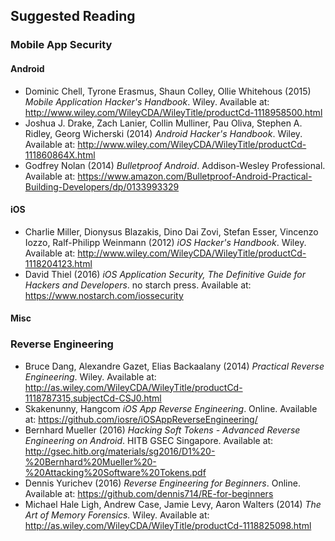 ## Suggested Reading

<!--
### Basic Knowledge

-- TODO [Add suggested reading on Basic Knowledge ] --
-->

### Mobile App Security

#### Android

- Dominic Chell, Tyrone Erasmus, Shaun Colley, Ollie Whitehous (2015) *Mobile Application Hacker's Handbook*. Wiley. Available at: http://www.wiley.com/WileyCDA/WileyTitle/productCd-1118958500.html
- Joshua J. Drake, Zach Lanier, Collin Mulliner, Pau Oliva, Stephen A. Ridley, Georg Wicherski (2014) *Android Hacker's Handbook*. Wiley. Available at: http://www.wiley.com/WileyCDA/WileyTitle/productCd-111860864X.html
- Godfrey Nolan (2014) *Bulletproof Android*. Addison-Wesley Professional. Available at: https://www.amazon.com/Bulletproof-Android-Practical-Building-Developers/dp/0133993329

#### iOS

- Charlie Miller, Dionysus Blazakis, Dino Dai Zovi, Stefan Esser, Vincenzo Iozzo, Ralf-Philipp Weinmann (2012) *iOS Hacker's Handbook*. Wiley. Available at: http://www.wiley.com/WileyCDA/WileyTitle/productCd-1118204123.html
- David Thiel (2016) *iOS Application Security, The Definitive Guide for Hackers and Developers*. no starch press. Available at: https://www.nostarch.com/iossecurity

#### Misc

### Reverse Engineering

- Bruce Dang, Alexandre Gazet, Elias Backaalany (2014) *Practical Reverse Engineering*. Wiley. Available at: http://as.wiley.com/WileyCDA/WileyTitle/productCd-1118787315,subjectCd-CSJ0.html
- Skakenunny, Hangcom *iOS App Reverse Engineering*. Online. Available at: https://github.com/iosre/iOSAppReverseEngineering/
- Bernhard Mueller (2016) *Hacking Soft Tokens - Advanced Reverse Engineering on Android*. HITB GSEC Singapore. Available at: http://gsec.hitb.org/materials/sg2016/D1%20-%20Bernhard%20Mueller%20-%20Attacking%20Software%20Tokens.pdf
- Dennis Yurichev (2016) *Reverse Engineering for Beginners*. Online. Available at: https://github.com/dennis714/RE-for-beginners
- Michael Hale Ligh, Andrew Case, Jamie Levy, Aaron Walters (2014) *The Art of Memory Forensics.* Wiley. Available at: http://as.wiley.com/WileyCDA/WileyTitle/productCd-1118825098.html
